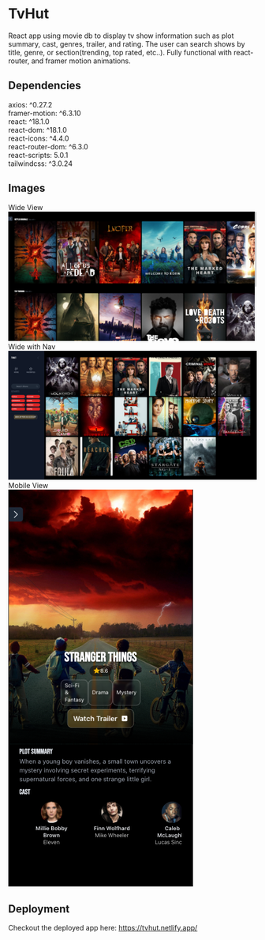 # TvHut

React app using movie db to display tv show information such as plot summary, cast, genres, trailer, and rating. The user can search shows by title, genre, or section(trending, top rated, etc..). Fully functional with react-router, and framer motion animations.

## Dependencies

axios: ^0.27.2  
framer-motion: ^6.3.10  
react: ^18.1.0  
react-dom: ^18.1.0  
react-icons: ^4.4.0  
react-router-dom: ^6.3.0  
react-scripts: 5.0.1  
tailwindcss: ^3.0.24

## Images

Wide View  
![wide view](https://github.com/nyozov/movies/blob/master/src/assets/wide-view.png?raw=true)
Wide with Nav  
![nav view](https://github.com/nyozov/movies/blob/master/src/assets/nav-wide.png?raw=true)
Mobile View  
![mobile view](https://github.com/nyozov/movies/blob/master/src/assets/mobile-view.png?raw=true)

## Deployment

Checkout the deployed app here: https://tvhut.netlify.app/
